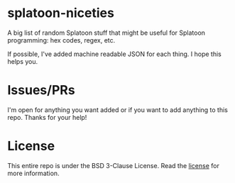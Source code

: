 # splatoon-niceties

A big list of random Splatoon stuff that might be useful for Splatoon programming: hex codes, regex, etc.

If possible, I've added machine readable JSON for each thing. I hope this helps you.

# Issues/PRs
I'm open for anything you want added or if you want to add anything to this repo. Thanks for your help!

# License
This entire repo is under the BSD 3-Clause License. Read the [license](https://github.com/AdamW19/splatoon-niceties/blob/main/LICENSE) for more information.
